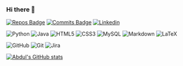 ### Hi there 👋


[![Repos Badge](https://badges.pufler.dev/repos/Halirua?style=flat-square&logo=repo)](https://badges.pufler.dev) 
[![Commits Badge](https://badges.pufler.dev/commits/monthly/Halirua?style=flat-square&logo=commits)](https://badges.pufler.dev)
[![Linkedin](https://img.shields.io/badge/social-linkedin-blue?style=flat-square&logo=linkedin)](https://linkedin.com/in/halirua)

![Python](https://img.shields.io/badge/python-000000?style=for-the-badge&logo=python&logoColor=#0c1014) 
![Java](https://img.shields.io/badge/java-000000?style=for-the-badge&logo=java&logoColor=orange) 
![HTML5](https://img.shields.io/badge/html5-000000?style=for-the-badge&logo=html5&logoColor=#0c1014) 
![CSS3](https://img.shields.io/badge/css3-000000?style=for-the-badge&logo=css3&logoColor=#0c1014) 
![MySQL](https://img.shields.io/badge/mysql-000000?style=for-the-badge&logo=mysql&logoColor=FFFFFF) 
![Markdown](https://img.shields.io/badge/markdown-000000?style=for-the-badge&logo=markdown&logoColor=#0c1014) 
![LaTeX](https://img.shields.io/badge/latex-000000?style=for-the-badge&logo=latex&logoColor=#0c1014)

![GitHub](https://img.shields.io/badge/github-000000?style=for-the-badge&logo=github&logoColor=#0c1014) 
![Git](https://img.shields.io/badge/git-000000?style=for-the-badge&logo=git&logoColor=#0c1014) 
![Jira](https://img.shields.io/badge/jira-000000?style=for-the-badge&logo=jira&logoColor=#0c1014) 



[![Abdul's GitHub stats](https://github-readme-stats.vercel.app/api?username=Halirua&theme=gotham&count_private=true)](https://github.com/anuraghazra/github-readme-stats)



<!--
**


Here are some ideas to get you started:

- 🔭 I’m currently working on CS50
- 🌱 I’m currently learning ... Python
- 👯 I’m looking to collaborate on 
- 🤔 I’m looking for help with ...
- 💬 Ask me about ...
- 📫 How to reach me: ...
- 😄 Pronouns: ...
- ⚡ Fun fact: ...
-->
